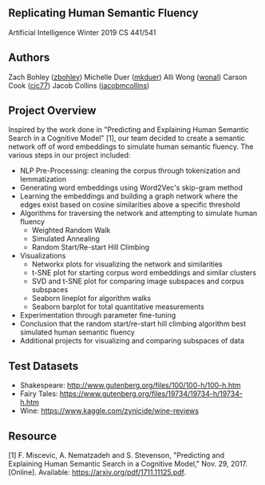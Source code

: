 ## Replicating Human Semantic Fluency
Artificial Intelligence
Winter 2019
CS 441/541

## Authors
Zach Bohley ([zbohley](https://github.com/zbohley))
Michelle Duer ([mkduer](https://github.com/mkduer))
Alli Wong ([wonal](https://github.com/wonal))
Carson Cook ([cjc77](https://github.com/cjc77))
Jacob Collins ([jacobmcollins](https://github.com/jacobmcollins))

## Project Overview
Inspired by the work done in "Predicting and Explaining Human Semantic Search in a Cognitive Model" [1], our team decided to create a semantic network off of word embeddings to simulate human semantic fluency. The various steps in our project included:
  * NLP Pre-Processing: cleaning the corpus through tokenization and lemmatization
  * Generating word embeddings using Word2Vec's skip-gram method
  * Learning the embeddings and building a graph network where the edges exist based on cosine similarities above a specific threshold
  * Algorithms for traversing the network and attempting to simulate human fluency
    * Weighted Random Walk
    * Simulated Annealing
    * Random Start/Re-start Hill Climbing
  * Visualizations
    * Networkx plots for visualizing the network and similarities
    * t-SNE plot for starting corpus word embeddings and similar clusters
    * SVD and t-SNE plot for comparing image subspaces and corpus subspaces
    * Seaborn lineplot for algorithm walks
    * Seaborn barplot for total quantitative measurements 
  * Experimentation through parameter fine-tuning
  * Conclusion that the random start/re-start hill climbing algorithm best simulated human semantic fluency
  * Additional projects for visualizing and comparing subspaces of data


## Test Datasets
* Shakespeare: http://www.gutenberg.org/files/100/100-h/100-h.htm
* Fairy Tales: https://www.gutenberg.org/files/19734/19734-h/19734-h.htm
* Wine: https://www.kaggle.com/zynicide/wine-reviews

## Resource
[1]<a name="cite1"></a> F. Miscevic, A. Nematzadeh and S. Stevenson, "Predicting and Explaining Human Semantic Search in a Cognitive Model," Nov. 29, 2017. [Online]. Available:  https://arxiv.org/pdf/1711.11125.pdf.